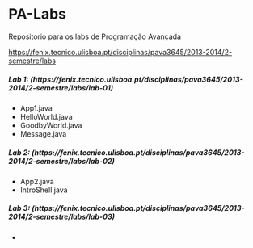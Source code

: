 PA-Labs
=======

Repositorio para os labs de Programação Avançada

https://fenix.tecnico.ulisboa.pt/disciplinas/pava3645/2013-2014/2-semestre/labs


<h5>Lab 1: (https://fenix.tecnico.ulisboa.pt/disciplinas/pava3645/2013-2014/2-semestre/labs/lab-01)</h5> 
  <ul>
    <li>App1.java</li>
    <li>HelloWorld.java</li>
    <li>GoodbyWorld.java</li>
    <li>Message.java</li>
  </ul>
  
  <h5>Lab 2: (https://fenix.tecnico.ulisboa.pt/disciplinas/pava3645/2013-2014/2-semestre/labs/lab-02)</h5>
  <ul>
    <li>App2.java</li>
    <li>IntroShell.java</li>
  </ul>
  
  <h5>Lab 3: (https://fenix.tecnico.ulisboa.pt/disciplinas/pava3645/2013-2014/2-semestre/labs/lab-03)</h5>
  <ul>
    <li></li>
  </ul>
